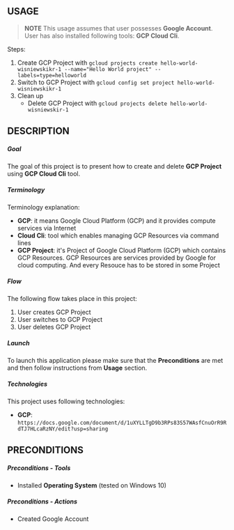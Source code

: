 USAGE
-----

> **NOTE** This usage assumes that user possesses **Google Account**. User has also installed following tools: **GCP Cloud Cli**.

Steps:
1. Create GCP Project with `gcloud projects create hello-world-wisniewskikr-1 --name="Hello World project" --labels=type=helloworld`
1. Switch to GCP Project with `gcloud config set project hello-world-wisniewskikr-1`
1. Clean up
     * Delete GCP Project with `gcloud projects delete hello-world-wisniewskir-1`


DESCRIPTION
-----------

##### Goal
The goal of this project is to present how to create and delete **GCP Project** using **GCP Cloud Cli** tool.

##### Terminology
Terminology explanation:
* **GCP**: it means Google Cloud Platform (GCP) and it provides compute services via Internet
* **Cloud Cli**: tool which enables managing GCP Resources via command lines
* **GCP Project**: it's Project of Google Cloud Platform (GCP) which contains GCP Resources. GCP Resources are services provided by Google for cloud computing. And every Resouce has to be stored in some Project

##### Flow
The following flow takes place in this project:
1. User creates GCP Project
1. User switches to GCP Project
1. User deletes GCP Project

##### Launch
To launch this application please make sure that the **Preconditions** are met and then follow instructions from **Usage** section.

##### Technologies
This project uses following technologies:
* **GCP**: `https://docs.google.com/document/d/1uXYLLTgD9b3RPs83S57WAsfCnuOrR9RdTJ7HLcaRzNY/edit?usp=sharing`


PRECONDITIONS
-------------

##### Preconditions - Tools
* Installed **Operating System** (tested on Windows 10)

##### Preconditions - Actions
* Created Google Account